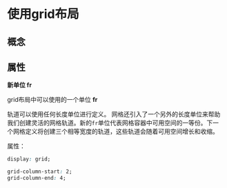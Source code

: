 # 使用grid布局

## 概念

## 属性

**新单位 fr**





grid布局中可以使用的一个单位 **fr** 

轨道可以使用任何长度单位进行定义。 网格还引入了一个另外的长度单位来帮助我们创建灵活的网格轨道。新的`fr`单位代表网格容器中可用空间的一等份。下一个网格定义将创建三个相等宽度的轨道，这些轨道会随着可用空间增长和收缩。



属性：

```css
display: grid;
```

```css
grid-column-start: 2;
grid-column-end: 4;
```
